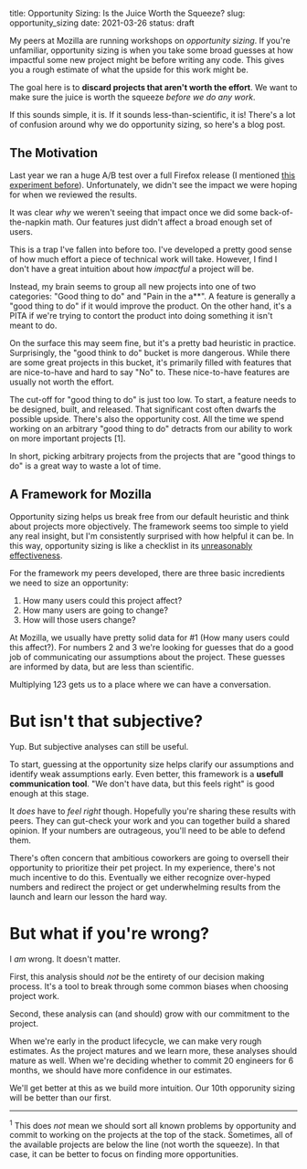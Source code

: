 title: Opportunity Sizing: Is the Juice Worth the Squeeze?
slug: opportunity_sizing
date: 2021-03-26
status: draft

My peers at Mozilla are running workshops on *opportunity sizing*.
If you're unfamiliar, 
opportunity sizing is when you take some broad guesses 
at how impactful some new project might be before writing any code.
This gives you a rough estimate of what the upside for this work might be.

The goal here is to **discard projects that aren't worth the effort**.
We want to make sure the juice is worth the squeeze
*before we do any work*.

If this sounds simple, it is. If it sounds less-than-scientific, it is!
There's a lot of confusion around why we do opportunity sizing,
so here's a blog post.

## The Motivation

Last year we ran a huge A/B test over a full Firefox release
(I mentioned [this experiment before](/why_experiment.html)).
Unfortunately, we didn't see the impact we were hoping for
when we reviewed the results.

It was clear *why* we weren't seeing that impact
once we did some back-of-the-napkin math.
Our features just didn't affect a broad enough set of users.

This is a trap I've fallen into before too.
I've developed a pretty good sense of how much effort
a piece of technical work will take.
However, I find I don't have a great intuition
about how *impactful* a project will be.

Instead, my brain seems to group all new projects into one of two categories:
"Good thing to do" and "Pain in the a**".
A feature is generally a "good thing to do" 
if it would improve the product.
On the other hand, it's a PITA if we're trying to 
contort the product into doing something it isn't meant to do.

On the surface this may seem fine, but it's a pretty bad heuristic in practice.
Surprisingly, the "good think to do" bucket is more dangerous.
While there are some great projects in this bucket,
it's primarily filled with features 
that are nice-to-have and hard to say "No" to.
These nice-to-have features are usually not worth the effort.

The cut-off for "good thing to do" is just too low.
To start, a feature needs to be designed, built, and released.
That significant cost often dwarfs the possible upside.
There's also the opportunity cost.
All the time we spend working on an arbitrary "good thing to do"
detracts from our ability to work on more important projects [1].

In short, picking arbitrary projects
from the projects that are "good things to do"
is a great way to waste a lot of time.

## A Framework for Mozilla

Opportunity sizing helps us break free from our default heuristic
and think about projects more objectively.
The framework seems too simple to yield any real insight,
but I'm consistently surprised with how helpful it can be.
In this way, opportunity sizing is like a checklist in its
[unreasonably effectiveness](https://www.nytimes.com/2009/12/24/books/24book.html).

For the framework my peers developed,
there are three basic incredients we need to size an opportunity:

1. How many users could this project affect?
2. How many users are going to change?
3. How will those users change?

At Mozilla, we usually have pretty solid data for #1 
(How many users could this affect?).
For numbers 2 and 3 we're looking for guesses
that do a good job of communicating our assumptions about the project.
These guesses are informed by data, but are less than scientific.

Multiplying 1*2*3 gets us to a place where we can have a conversation.

# But isn't that subjective?

Yup. But subjective analyses can still be useful.

To start, guessing at the opportunity size helps clarify our assumptions
and identify weak assumptions early.
Even better, this framework is a **usefull communication tool**.
"We don't have data, but this feels right"
is good enough at this stage.

It _does_ have to _feel right_ though.
Hopefully you're sharing these results with peers.
They can gut-check your work and you can together build a shared opinion.
If your numbers are outrageous,
you'll need to be able to defend them.

There's often concern that ambitious coworkers are going to
oversell their opportunity to prioritize their pet project.
In my experience, there's not much incentive to do this.
Eventually we either recognize over-hyped numbers and redirect the project
or get underwhelming results from the launch and learn our lesson the hard way.

# But what if you're wrong?

I _am_ wrong. It doesn't matter.

First, this analysis should *not* be the entirety of our decision making process.
It's a tool to break through some common biases when choosing project work.

Second, these analysis can (and should) 
grow with our commitment to the project.

When we're early in the product lifecycle, we can make very rough estimates.
As the project matures and we learn more,
these analyses should mature as well.
When we're deciding whether to commit 20 engineers for 6 months,
we should have more confidence in our estimates.

We'll get better at this as we build more intuition.
Our 10th opporunity sizing will be better than our first.

---

<sup>1</sup> This does *not* mean we should sort all known problems 
by opportunity and commit to working on the projects at the top of the stack.
Sometimes, all of the available projects are below the line (not worth the squeeze).
In that case, it can be better to focus on finding more opportunities.
